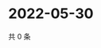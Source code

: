 # 2022-05-30

共 0 条

<!-- BEGIN WEIBO -->
<!-- 最后更新时间 Mon May 30 2022 05:00:46 GMT+0800 (China Standard Time) -->

<!-- END WEIBO -->
